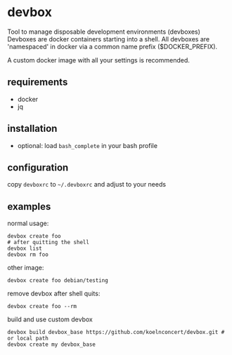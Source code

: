 devbox
======

Tool to manage disposable development environments (devboxes)
Devboxes are docker containers starting into a shell.
All devboxes are 'namespaced' in docker via a common name prefix ($DOCKER_PREFIX).

A custom docker image with all your settings is recommended.

requirements
------------

* docker
* jq

installation
------------

* optional: load `bash_complete` in your bash profile

configuration
-------------

copy `devboxrc` to `~/.devboxrc` and adjust to your needs

examples
--------

normal usage:

    devbox create foo
    # after quitting the shell
    devbox list
    devbox rm foo

other image:

    devbox create foo debian/testing

remove devbox after shell quits:

    devbox create foo --rm

build and use custom devbox

    devbox build devbox_base https://github.com/koelnconcert/devbox.git # or local path
    devbox create my devbox_base
